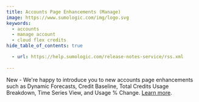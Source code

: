 ```yaml
---
title: Accounts Page Enhancements (Manage)
image: https://www.sumologic.com/img/logo.svg
keywords:
  - accounts
  - manage account
  - cloud flex credits
hide_table_of_contents: true

  - url: https://help.sumologic.com/release-notes-service/rss.xml
    
---
```


New - We're happy to introduce you to new accounts page enhancements such as Dynamic Forecasts, Credit Baseline, Total Credits Usage Breakdown, Time Series View, and Usage % Change. [Learn more](/docs/manage/manage-subscription/sumo-logic-flex-accounts/#account-page).
